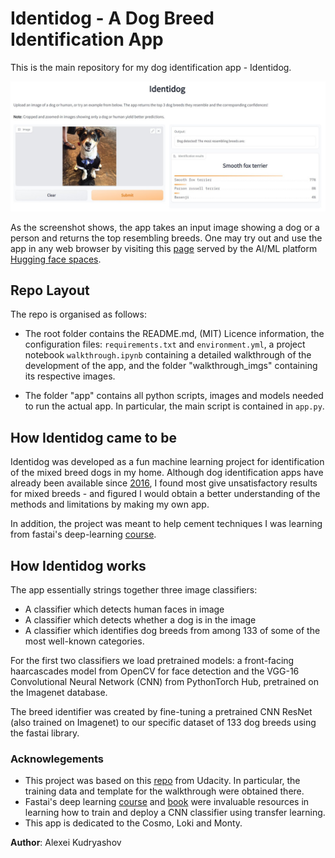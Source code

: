 # Identidog - A Dog Breed Identification App

This is the main repository for my dog identification app - Identidog.

![app_screenshot](walkthrough_imgs/app_screenshot.jpg)

As the screenshot shows, the app takes an input image showing a dog or a person and returns the top resembling breeds. One may try out and use the app in any web browser by visiting this [page]() served by the AI/ML platform [Hugging face spaces](www.huggingface.co).

## Repo Layout
The repo is organised as follows:

- The root folder contains the README.md, (MIT) Licence information, the configuration files: ``requirements.txt`` and ``environment.yml``, a project notebook ``walkthrough.ipynb`` containing a detailed walkthrough of the development of the app, and the folder "walkthrough_imgs" containing its respective images.

- The folder "app" contains all python scripts, images and models needed to run the actual app. In particular, the main script is contained in ``app.py``.

## How Identidog came to be
 Identidog was developed as a fun machine learning project for identification of the mixed breed dogs in my home. Although dog identification apps have already been available since [2016](https://news.microsoft.com/features/fetch-new-microsoft-garage-app-uses-artificial-intelligence-to-name-that-breed/), I found most give unsatisfactory results for mixed breeds - and figured I would obtain a better understanding of the methods and limitations by making my own app.

 In addition, the project was meant to help cement techniques I was learning from fastai's deep-learning [course](https://course.fast.ai/).

## How Identidog works
The app essentially strings together three image classifiers:
- A classifier which detects human faces in image
- A classifier which detects whether a dog is in the image
- A classifier which identifies dog breeds from among 133 of some of the most well-known categories.

For the first two classifiers we load pretrained models: a front-facing haarcascades model from OpenCV for face detection and the VGG-16 Convolutional Neural Network (CNN) from PythonTorch Hub, pretrained on the Imagenet database.

The breed identifier was created by fine-tuning a pretrained CNN ResNet (also trained on Imagenet) to our specific dataset of 133 dog breeds using the fastai library.

### Acknowlegements
- This project was based on this [repo](https://github.com/udacity/deep-learning-v2-pytorch/tree/master/project-dog-classification) from Udacity. In particular, the training data and template for the walkthrough were obtained there.
- Fastai's deep learning [course]() and [book]() were invaluable resources in learning how to train and deploy a CNN classifier using transfer learning.
- This app is dedicated to the Cosmo, Loki and Monty.

**Author**: Alexei Kudryashov
